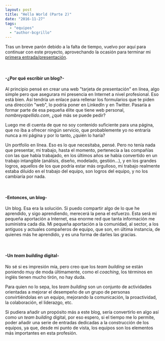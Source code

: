 ```yaml
---
layout: post
title: "Hello World (Parte 2)"
date: "2016-11-27"
tags: 
  - "equipos"
  - "author-bcgrillo"
---
```


Tras un breve parón debido a la falta de tiempo, vuelvo por aquí para continuar con este proyecto, aprovechando la ocasión para terminar mi [primera entrada/presentación](https://lanalua.com/blog/hello-world-parte-1).

 

#### \-¿Por qué escribir un blog?-

Al principio pensé en crear una web "tarjeta de presentación" en línea, algo simple pero que asegurara mi presencia en Internet a nivel profesional. Eso está bien. Así tendría un enlace para rellenar los formularios que te piden una dirección "web", lo podría poner en LinkedIn y en Twitter. Pasaría a formar parte de esa pequeña élite que tiene web personal, _nombreyapellido.com_, ¿qué más se puede pedir?

Luego me di cuenta de que no soy contenido suficiente para una página, que no iba a ofrecer ningún servicio, que probablemente yo no entraría nunca a mi página y por lo tanto, ¿quién lo haría?

Un portfolio en línea. Eso es lo que necesitaba, pensé. Pero no tenía nada que presentar, mi trabajo, hasta el momento, pertenecía a las compañías con las que había trabajado, en los últimos años se había convertido en un trabajo intangible (análisis, diseño, modelado, gestión...), y en los grandes logros, aquellos de los que podría estar más orgulloso, mi trabajo realmente estaba diluido en el trabajo del equipo, son logros del equipo, y no los cambiaría por nada.

 

#### \-Entonces, un blog-

Un blog. Esa era la solución. Si puedo compartir algo de lo que he aprendido, y sigo aprendiendo, merecerá la pena el esfuerzo. Esta será mi pequeña aportación a Internet, esa enorme red que tanta información me suministra cada día. Mi pequeña aportación a la comunidad, al sector, a los antiguos y actuales compañeros de equipo, que son, en última instancia, de quienes más he aprendido, y es una forma de darles las gracias.

 

#### \-Un _team building_ digital-

No sé si es impresión mía, pero creo que los _team building_ se están poniendo muy de moda últimamente, como el _coaching_, los términos en inglés tienen mucho tirón, no hay duda.

Para quien no lo sepa, los _team building_ son un conjunto de actividades orientadas a mejorar el desempeño de un grupo de personas convirtiéndolas en un equipo, mejorando la comunicación, la proactividad, la colaboración, el liderazgo, etc.

Si pudiera añadir un propósito más a este blog, sería convertirlo en algo así como un _team building_ digital, por eso espero, si el tiempo me lo permite, poder añadir una serie de entradas dedicadas a la construcción de los equipos, ya que, desde mi punto de vista, los equipos son los elementos más importantes en esta profesión.
